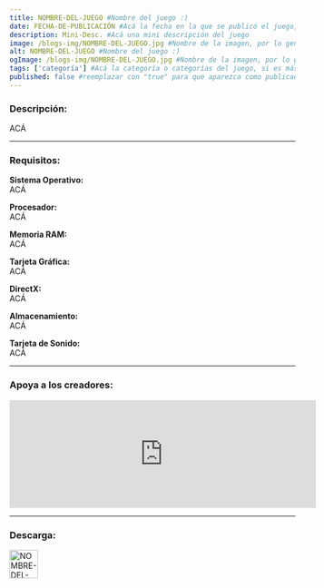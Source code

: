 ```yaml
---
title: NOMBRE-DEL-JUEGO #Nombre del juego :)
date: FECHA-DE-PUBLICACIÓN #Acá la fecha en la que se publicó el juego, siguiendo este formato: Dia "30", Mes "Oct", Año "2024" = como debe quedar: 30 Oct 2024
description: Mini-Desc. #Acá una mini descripción del juego
image: /blogs-img/NOMBRE-DEL-JUEGO.jpg #Nombre de la imagen, por lo general es exactamente el mismo nombre que el juego excluyendo lo ":" (Dos puntos)
alt: NOMBRE-DEL-JUEGO #Nombre del juego :)
ogImage: /blogs-img/NOMBRE-DEL-JUEGO.jpg #Nombre de la imagen, por lo general es exactamente el mismo nombre que el juego excluyendo lo ":" (Dos puntos)
tags: ['categoría'] #Acá la categoría o categorías del juego, si es más de una se coloca en este formato: ['categoría1', 'categoría2']
published: false #reemplazar con "true" para que aparezca como publicado
---
```


<!--En VSCode seleccionando una palabra, por ejemplo: "NOMBRE-DEL-JUEGO" y apretando Ctrl+F2 se seleccionan todas las palabras iguales-->

### Descripción:
ACÁ
<!--Prompt para Chat-GPT: Hazme una descripción para el juego "NOMBRE-DEL-JUEGO" y cada que menciones "NOMBRE-DEL-JUEGO" ponlo en negrita -->

---

### Requisitos:
**Sistema Operativo:**  
ACÁ

**Procesador:**  
ACÁ

**Memoria RAM:**  
ACÁ

**Tarjeta Gráfica:**  
ACÁ

**DirectX:**  
ACÁ

**Almacenamiento:**  
ACÁ

**Tarjeta de Sonido:**  
ACÁ

<!--Si falta o sobra un requisito se quita o se agrega manteniendo el mismo formato-->

---

### Apoya a los creadores:
<iframe src="https://store.steampowered.com/widget/2668510/" frameborder="0" width="540" height="190" style="background-color: transparent;"></iframe>

<!--Reemplazar los numeros (AppID) del juego (en este caso 2668510) por el numero (AppID) correspondiente con el juego a publicar-->
<!--El AppID se encuentra en la URL del Juego en Steam-->

---

### Descarga:

[<img src="https://gist.github.com/cxmeel/0dbc95191f239b631c3874f4ccf114e2/raw/download.svg" alt="NOMBRE-DEL-SERVICIO" height="50" />](#)

<!-- # se debe reemplazar por el link de descarga-->

<!--NOMBRE-DEL-SERVICIO se debe reemplazar por el servicio donde está subido el juego-->